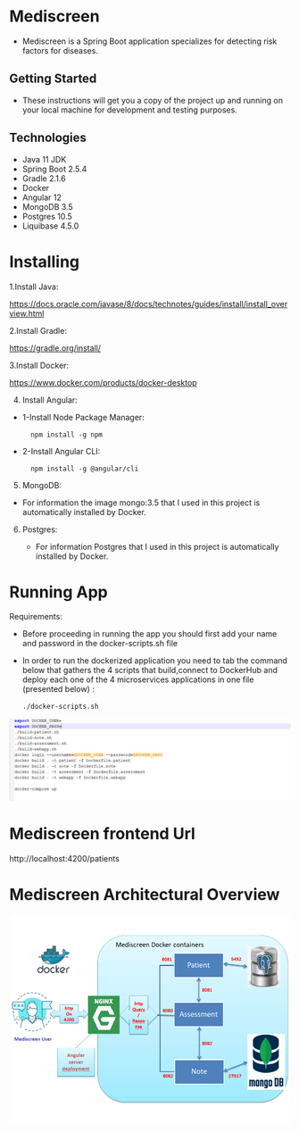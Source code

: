 # Mediscreen
- Mediscreen is a Spring Boot application  specializes  for detecting risk factors for diseases.
## Getting Started
- These instructions will get you a copy of the project up and running on your local machine for development and testing purposes.
## Technologies
- Java 11 JDK
- Spring Boot 2.5.4
- Gradle 2.1.6
- Docker
- Angular 12
- MongoDB 3.5
- Postgres 10.5
- Liquibase 4.5.0
# Installing

1.Install Java:

https://docs.oracle.com/javase/8/docs/technotes/guides/install/install_overview.html

2.Install Gradle:

https://gradle.org/install/

3.Install Docker:

https://www.docker.com/products/docker-desktop

4. Install Angular:
- 1-Install Node Package Manager:

        npm install -g npm
- 2-Install Angular CLI:

        npm install -g @angular/cli
5. MongoDB:

- For information the image mongo:3.5 that I used in this project  is automatically installed by Docker.

6. Postgres:

    - For information Postgres that I used in this project is automatically installed by Docker.

# Running App
Requirements:
- Before proceeding in running the app you should first add your name and password in the docker-scripts.sh file
- In order to run the dockerized application you need to tab the command below that
  gathers the 4 scripts that build,connect to DockerHub and deploy each one of the 4 microservices applications in one file (presented below) :

      ./docker-scripts.sh

![img_4.png](img_4.png)


# Mediscreen frontend Url

http://localhost:4200/patients

# Mediscreen Architectural Overview
![img_6.png](img_6.png)
        